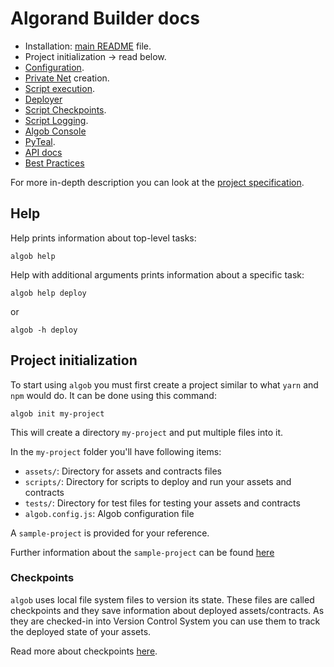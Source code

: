 # Algorand Builder docs

+ Installation: [main README](/README.md) file.
+ Project initialization → read below.
+ [Configuration](/docs/algob-config.md).
+ [Private Net](/infrastructure/README.md) creation.
+ [Script execution](/docs/user-script-execution.md).
+ [Deployer](/docs/deployer.md)
+ [Script Checkpoints](/docs/execution-checkpoints.md).
+ [Script Logging](/docs/logs.md).
+ [Algob Console](/docs/algob-console.md)
+ [PyTeal](/docs/py-teal.md).
+ [API docs](https://scale-it.github.io/algorand-builder/)
+ [Best Practices](./best-practices.md)

For more in-depth description you can look at the [project specification](https://paper.dropbox.com/published/Algorand-builder-specs--A6Fraxi5VtKhHYbWkTjHfgWyBw-c4ycJtlcmEaRIbptAPqNYS6).


## Help

Help prints information about top-level tasks:
```
algob help
```
Help with additional arguments prints information about a specific task:
```
algob help deploy
```
or
```
algob -h deploy
```

## Project initialization
To start using `algob` you must first create a project similar to what `yarn` and `npm` would do.
It can be done using this command:
```
algob init my-project
```
This will create a directory `my-project` and put multiple files into it.

In the `my-project` folder you'll have following items:
* `assets/`: Directory for assets and contracts files
* `scripts/`: Directory for scripts to deploy and run your assets and contracts
* `tests/`: Directory for test files for testing your assets and contracts
* `algob.config.js`: Algob configuration file

A `sample-project` is provided for your reference.

Further information about the `sample-project` can be found [here](/packages/algob/sample-project/README.md)


### Checkpoints
`algob` uses local file system files to version its state.
These files are called checkpoints and they save information about deployed assets/contracts.
As they are checked-in into Version Control System you can use them to track the deployed state of your assets.

Read more about checkpoints [here](/docs/execution-checkpoints.md).
